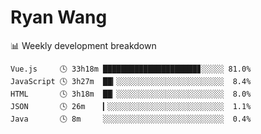 # Ryan Wang

 <!-- waka-box start -->
📊 Weekly development breakdown
```text
Vue.js     🕓 33h18m █████████████████████▊░░░░░ 81.0%
JavaScript 🕓 3h27m  ██▎░░░░░░░░░░░░░░░░░░░░░░░░  8.4%
HTML       🕓 3h18m  ██▏░░░░░░░░░░░░░░░░░░░░░░░░  8.0%
JSON       🕓 26m    ▎░░░░░░░░░░░░░░░░░░░░░░░░░░  1.1%
Java       🕓 8m     ░░░░░░░░░░░░░░░░░░░░░░░░░░░  0.4%
```
<!-- Powered by https://github.com/YouEclipse/waka-box-go . -->
<!-- waka-box end -->